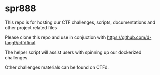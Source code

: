 # spr888
This repo is for hosting our CTF challenges, scripts, documentations and other project related files

Please clone this repo and use in conjuction with https://github.com/d-tang9/ctfdfinal.

The helper script will assist users with spinning up our dockerized challenges.

Other challenges materials can be found on CTFd.
